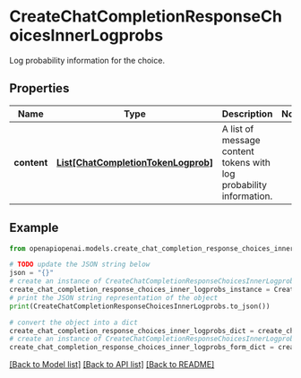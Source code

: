 # CreateChatCompletionResponseChoicesInnerLogprobs

Log probability information for the choice.

## Properties

Name | Type | Description | Notes
------------ | ------------- | ------------- | -------------
**content** | [**List[ChatCompletionTokenLogprob]**](ChatCompletionTokenLogprob.md) | A list of message content tokens with log probability information. | 

## Example

```python
from openapiopenai.models.create_chat_completion_response_choices_inner_logprobs import CreateChatCompletionResponseChoicesInnerLogprobs

# TODO update the JSON string below
json = "{}"
# create an instance of CreateChatCompletionResponseChoicesInnerLogprobs from a JSON string
create_chat_completion_response_choices_inner_logprobs_instance = CreateChatCompletionResponseChoicesInnerLogprobs.from_json(json)
# print the JSON string representation of the object
print(CreateChatCompletionResponseChoicesInnerLogprobs.to_json())

# convert the object into a dict
create_chat_completion_response_choices_inner_logprobs_dict = create_chat_completion_response_choices_inner_logprobs_instance.to_dict()
# create an instance of CreateChatCompletionResponseChoicesInnerLogprobs from a dict
create_chat_completion_response_choices_inner_logprobs_form_dict = create_chat_completion_response_choices_inner_logprobs.from_dict(create_chat_completion_response_choices_inner_logprobs_dict)
```
[[Back to Model list]](../README.md#documentation-for-models) [[Back to API list]](../README.md#documentation-for-api-endpoints) [[Back to README]](../README.md)


